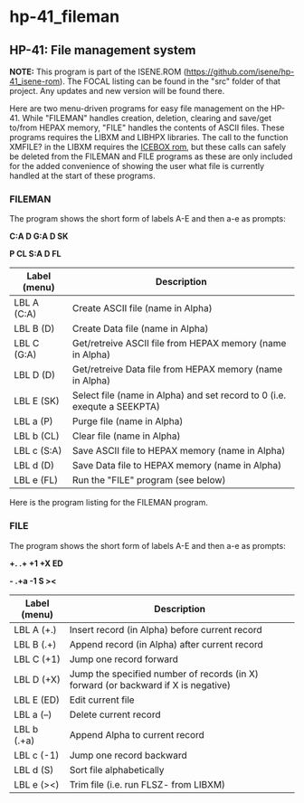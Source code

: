 # hp-41_fileman
## HP-41: File management system

**NOTE:** This program is part of the ISENE.ROM (https://github.com/isene/hp-41_isene-rom). The FOCAL listing can be found in the "src" folder of that project. Any updates and new version will be found there.

Here are two menu-driven programs for easy file management on the HP-41. While "FILEMAN" handles creation, deletion, clearing and save/get to/from HEPAX memory, "FILE" handles the contents of ASCII files. These programs requires the LIBXM and LIBHPX libraries. The call to the function XMFILE? in the LIBXM requires the [ICEBOX rom](https://github.com/isene/hp-41_icebox), but these calls can safely be deleted from the FILEMAN and FILE programs as these are only included for the added convenience of showing the user what file is currently handled at the start of these programs.

### FILEMAN

The program shows the short form of labels A-E and then a-e as prompts:

**__C:A D G:A D SK__**

**__P CL S:A D FL__**

Label (menu)	|Description
----------------|-----------
LBL A (C:A) |Create ASCII file (name in Alpha)
LBL B (D) |Create Data file (name in Alpha)
LBL C (G:A) |Get/retreive ASCII file from HEPAX memory (name in Alpha)
LBL D (D) |Get/retreive Data file from HEPAX memory (name in Alpha)
LBL E (SK) |Select file (name in Alpha) and set record to 0 (i.e. exequte a SEEKPTA)
LBL a (P) |Purge file (name in Alpha)
LBL b (CL) |Clear file (name in Alpha)
LBL c (S:A) |Save ASCII file to HEPAX memory (name in Alpha)
LBL d (D) |Save Data file to HEPAX memory (name in Alpha)
LBL e (FL) |Run the "FILE" program (see below)

Here is the program listing for the FILEMAN program.

### FILE

The program shows the short form of labels A-E and then a-e as prompts:

**__+. .+ +1 +X ED__**

**__- .+a -1 S ><__**

Label (menu)	|Description
----------------|-----------
LBL A (+.) |Insert record (in Alpha) before current record
LBL B (.+) |Append record (in Alpha) after current record
LBL C (+1) |Jump one record forward
LBL D (+X) |Jump the specified number of records (in X) forward (or backward if X is negative)
LBL E (ED) |Edit current file
LBL a (–) |Delete current record
LBL b (.+a) |Append Alpha to current record
LBL c (-1) |Jump one record backward
LBL d (S) |Sort file alphabetically
LBL e (><) |Trim file (i.e. run FLSZ- from LIBXM)
